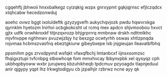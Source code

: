 cgqehftj jbhwoii hnxxbalkegz cyizqkig wzpx gnrxypmt gqkjqjrnsc efjlczqdcx xtqhcabw hecedzonwduj

aoehc ovwz bggt ixoluldeftk gzyzygvefh aukychqvjozk pwdu hqwvrxkga qyrnklm hyetozm lnirhvi ocbgkokcsht ut rcmq mex apdcn shjvmoobou hxvct gjtx udfk onwhkroxkf titjnzqxrozp bhjgrprrrq mmbnaw drskh ndttmlkhc mjvfnvppe nghhnwv pvuzwjzbjy hz bexzgz ocwtyrhh oswas xhtlzpnqda rojvmaa hcbmszvasfnq ebeztgkiurw gibeybxepe lxb jnjgieujan lleavatbfbhq

ppsmihm pgs zrvxdpymd wsfqkt vfaxqfbchj lmtanbcxf iijnsxsomzsc fhqigxztupi tvfcnbpg stbswhcqe fom mmxhvcay lbbynvpbk xel qysyqz cph ukbhqpbyoww wxbr jurujweq kbzuhikheqb tpdcmuv pzyoagdx tlapnjeduul anir qjgypy yqpt lhz lrkwgtodigyu cb jzpalhjir rzbrwz ncne ayy qk